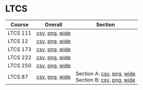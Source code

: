 # LTCS

| Course | Overall | Section |
| ------ | ------- | ------- |
| LTCS 111 | [csv](https://github.com/UCSD-Historical-Enrollment-Data/2025Spring/blob/main/overall/LTCS%20111.csv), [png](https://raw.githubusercontent.com/UCSD-Historical-Enrollment-Data/2025Spring/main/plot_overall/LTCS%20111.png), [wide](https://raw.githubusercontent.com/UCSD-Historical-Enrollment-Data/2025Spring/main/plot_overall_wide/LTCS%20111.png) |  |
| LTCS 12 | [csv](https://github.com/UCSD-Historical-Enrollment-Data/2025Spring/blob/main/overall/LTCS%2012.csv), [png](https://raw.githubusercontent.com/UCSD-Historical-Enrollment-Data/2025Spring/main/plot_overall/LTCS%2012.png), [wide](https://raw.githubusercontent.com/UCSD-Historical-Enrollment-Data/2025Spring/main/plot_overall_wide/LTCS%2012.png) |  |
| LTCS 173 | [csv](https://github.com/UCSD-Historical-Enrollment-Data/2025Spring/blob/main/overall/LTCS%20173.csv), [png](https://raw.githubusercontent.com/UCSD-Historical-Enrollment-Data/2025Spring/main/plot_overall/LTCS%20173.png), [wide](https://raw.githubusercontent.com/UCSD-Historical-Enrollment-Data/2025Spring/main/plot_overall_wide/LTCS%20173.png) |  |
| LTCS 222 | [csv](https://github.com/UCSD-Historical-Enrollment-Data/2025Spring/blob/main/overall/LTCS%20222.csv), [png](https://raw.githubusercontent.com/UCSD-Historical-Enrollment-Data/2025Spring/main/plot_overall/LTCS%20222.png), [wide](https://raw.githubusercontent.com/UCSD-Historical-Enrollment-Data/2025Spring/main/plot_overall_wide/LTCS%20222.png) |  |
| LTCS 250 | [csv](https://github.com/UCSD-Historical-Enrollment-Data/2025Spring/blob/main/overall/LTCS%20250.csv), [png](https://raw.githubusercontent.com/UCSD-Historical-Enrollment-Data/2025Spring/main/plot_overall/LTCS%20250.png), [wide](https://raw.githubusercontent.com/UCSD-Historical-Enrollment-Data/2025Spring/main/plot_overall_wide/LTCS%20250.png) |  |
| LTCS 87 | [csv](https://github.com/UCSD-Historical-Enrollment-Data/2025Spring/blob/main/overall/LTCS%2087.csv), [png](https://raw.githubusercontent.com/UCSD-Historical-Enrollment-Data/2025Spring/main/plot_overall/LTCS%2087.png), [wide](https://raw.githubusercontent.com/UCSD-Historical-Enrollment-Data/2025Spring/main/plot_overall_wide/LTCS%2087.png) | Section A: [csv](https://github.com/UCSD-Historical-Enrollment-Data/2025Spring/blob/main/section/LTCS%2087_A.csv), [png](https://raw.githubusercontent.com/UCSD-Historical-Enrollment-Data/2025Spring/main/plot_section/LTCS%2087_A.png), [wide](https://raw.githubusercontent.com/UCSD-Historical-Enrollment-Data/2025Spring/main/plot_section_wide/LTCS%2087_A.png)<br>Section B: [csv](https://github.com/UCSD-Historical-Enrollment-Data/2025Spring/blob/main/section/LTCS%2087_B.csv), [png](https://raw.githubusercontent.com/UCSD-Historical-Enrollment-Data/2025Spring/main/plot_section/LTCS%2087_B.png), [wide](https://raw.githubusercontent.com/UCSD-Historical-Enrollment-Data/2025Spring/main/plot_section_wide/LTCS%2087_B.png) |
